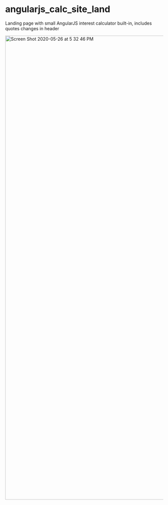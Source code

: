 # angularjs_calc_site_land
Landing page with small AngularJS interest calculator built-in, includes quotes changes in header

<img width="1476" alt="Screen Shot 2020-05-26 at 5 32 46 PM" src="https://user-images.githubusercontent.com/22375594/82956705-fd215980-9f76-11ea-9bd2-e8ab31776945.png">

